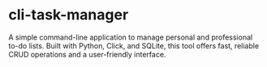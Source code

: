 # cli-task-manager
A simple command-line application to manage personal and professional to-do lists. Built with Python, Click, and SQLite, this tool offers fast, reliable CRUD  operations and a user-friendly interface.
